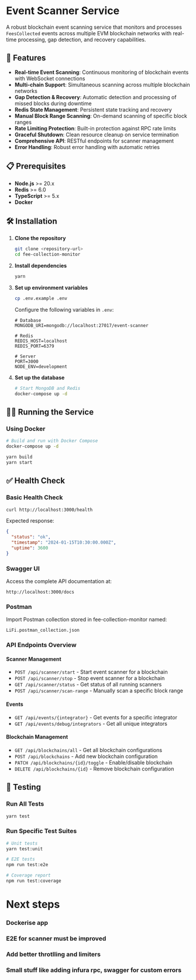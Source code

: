 # Event Scanner Service

A robust blockchain event scanning service that monitors and processes `FeesCollected` events across multiple EVM blockchain networks with real-time processing, gap detection, and recovery capabilities.

## 🚀 Features

- **Real-time Event Scanning**: Continuous monitoring of blockchain events with WebSocket connections
- **Multi-chain Support**: Simultaneous scanning across multiple blockchain networks
- **Gap Detection & Recovery**: Automatic detection and processing of missed blocks during downtime
- **Redis State Management**: Persistent state tracking and recovery
- **Manual Block Range Scanning**: On-demand scanning of specific block ranges
- **Rate Limiting Protection**: Built-in protection against RPC rate limits
- **Graceful Shutdown**: Clean resource cleanup on service termination
- **Comprehensive API**: RESTful endpoints for scanner management
- **Error Handling**: Robust error handling with automatic retries

## 📋 Prerequisites

- **Node.js** >= 20.x
- **Redis** >= 6.0
- **TypeScript** >= 5.x
- **Docker**

## 🛠️ Installation

1. **Clone the repository**
   ```bash
   git clone <repository-url>
   cd fee-collection-monitor
   ```

2. **Install dependencies**
   ```bash
   yarn
   ```

3. **Set up environment variables**
   ```bash
   cp .env.example .env
   ```
   
   Configure the following variables in `.env`:
   ```env
   # Database
   MONGODB_URI=mongodb://localhost:27017/event-scanner
   
   # Redis
   REDIS_HOST=localhost
   REDIS_PORT=6379
   
   # Server
   PORT=3000
   NODE_ENV=development
   ```

4. **Set up the database**
   ```bash
   # Start MongoDB and Redis
   docker-compose up -d
   ```

## 🏃‍♂️ Running the Service

### Using Docker
```bash
# Build and run with Docker Compose
docker-compose up -d
```

```bash
yarn build
yarn start
```

## ✅ Health Check

### Basic Health Check
```bash
curl http://localhost:3000/health
```

Expected response:
```json
{
  "status": "ok",
  "timestamp": "2024-01-15T10:30:00.000Z",
  "uptime": 3600
}
```

### Swagger UI
Access the complete API documentation at:
```
http://localhost:3000/docs
```

### Postman
Import Postman collection stored in fee-collection-monitor named: 
```
LiFi.postman_collection.json
```

### API Endpoints Overview

#### Scanner Management
- `POST /api/scanner/start` - Start event scanner for a blockchain
- `POST /api/scanner/stop` - Stop event scanner for a blockchain  
- `GET /api/scanner/status` - Get status of all running scanners
- `POST /api/scanner/scan-range` - Manually scan a specific block range

#### Events
- `GET /api/events/{integrator}` - Get events for a specific integrator
- `GET /api/events/debug/integrators` - Get all unique integrators

#### Blockchain Management
- `GET /api/blockchains/all` - Get all blockchain configurations
- `POST /api/blockchains` - Add new blockchain configuration
- `PATCH /api/blockchains/{id}/toggle` - Enable/disable blockchain
- `DELETE /api/blockchains/{id}` - Remove blockchain configuration

## 🧪 Testing

### Run All Tests
```bash
yarn test
```

### Run Specific Test Suites
```bash
# Unit tests
yarn test:unit

# E2E tests
npm run test:e2e

# Coverage report
npm run test:coverage
```

# Next steps

### Dockerise app
### E2E for scanner must be improved 
### Add better throtlling and limiters
### Small stuff like adding infura rpc, swagger for custom errors